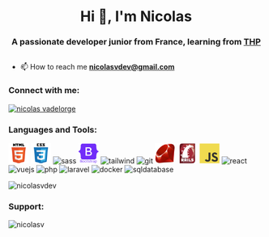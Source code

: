 <h1 align="center">
  Hi 👋, I'm Nicolas
</h1>

<h3 align="center">
  A passionate developer junior from France, learning from 
  <a href="https://www.thehackingproject.org">
    THP
  </a>
</h3>

##

- 📫 How to reach me **nicolasvdev@gmail.com**


<h3 align="left">
  Connect with me:
</h3>
<p align="left">
  <a href="https://linkedin.com/in/nicolas-vadelorge-17817a129" target="blank">
    <img align="center" src="https://raw.githubusercontent.com/rahuldkjain/github-profile-readme-generator/master/src/images/icons/Social/linked-in-alt.svg" alt="nicolas vadelorge" height="30" width="40" />
  </a>
</p>

<h3 align="left">
  Languages and Tools:
</h3>
<p align="left">
  <img src="https://raw.githubusercontent.com/devicons/devicon/master/icons/html5/html5-original-wordmark.svg" alt="html5" width="40" height="40"/> 
  <img src="https://raw.githubusercontent.com/devicons/devicon/master/icons/css3/css3-original-wordmark.svg" alt="css3" width="40" height="40"/> 
  <img src="https://cdn.jsdelivr.net/gh/devicons/devicon@latest/icons/sass/sass-original.svg" alt="sass" width="40" height="40"/>
  <img src="https://raw.githubusercontent.com/devicons/devicon/master/icons/bootstrap/bootstrap-plain-wordmark.svg" alt="bootstrap" width="40" height="40"/>
  <img src="https://www.vectorlogo.zone/logos/tailwindcss/tailwindcss-icon.svg" alt="tailwind" width="40" height="40"/>
  <img src="https://www.vectorlogo.zone/logos/git-scm/git-scm-icon.svg" alt="git" width="40" height="40"/>
  <img src="https://raw.githubusercontent.com/devicons/devicon/master/icons/ruby/ruby-original.svg" alt="ruby" width="40" height="40"/>
  <img src="https://raw.githubusercontent.com/devicons/devicon/master/icons/rails/rails-original-wordmark.svg" alt="rails" width="40" height="40"/> 
  <img src="https://raw.githubusercontent.com/devicons/devicon/master/icons/javascript/javascript-original.svg" alt="javascript" width="40" height="40"/>  
  <img src="https://cdn.jsdelivr.net/gh/devicons/devicon@latest/icons/react/react-original.svg" alt="react" width="40" height="40"/>
  <img src="https://cdn.jsdelivr.net/gh/devicons/devicon@latest/icons/vuejs/vuejs-original.svg" alt="vuejs" width="40" height="40"/>
  <img src="https://cdn.jsdelivr.net/gh/devicons/devicon@latest/icons/php/php-plain.svg" alt="php" width="40" height="40"/>
  <img src="https://cdn.jsdelivr.net/gh/devicons/devicon@latest/icons/laravel/laravel-original.svg" alt="laravel" width="40" height="40"/>
  <img src="https://cdn.jsdelivr.net/gh/devicons/devicon@latest/icons/docker/docker-plain.svg" alt ="docker" width="40" height="40"/>
  <img src="https://cdn.jsdelivr.net/gh/devicons/devicon@latest/icons/azuresqldatabase/azuresqldatabase-original.svg" alt ="sqldatabase" width="40" height="40"/>
</p>


<p>
  <img align="center" src="https://github-readme-stats.vercel.app/api/top-langs?username=nicolasvdev&show_icons=true&locale=en&layout=compact" alt="nicolasvdev" />
</p>


<h3 align="left">
  Support:
</h3>
<p>
  <a href="https://www.buymeacoffee.com/nicolasv">
    <img align="left" src="https://cdn.buymeacoffee.com/buttons/v2/default-yellow.png" height="50" width="210" alt="nicolasv" />
  </a>
</p>
<br>
<br>
